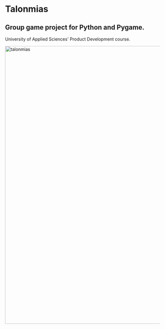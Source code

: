 # Talonmias
## Group game project for Python and Pygame.
University of Applied Sciences' Product Development course.


<img width="901" alt="talonmias" src="https://user-images.githubusercontent.com/53630914/213258562-a2cc4491-fe6f-46b0-9f73-bd6b99e6b167.png">
